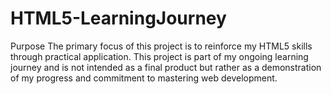 # HTML5-LearningJourney
Purpose The primary focus of this project is to reinforce my HTML5 skills through practical application. This project is part of my ongoing learning journey and is not intended as a final product but rather as a demonstration of my progress and commitment to mastering web development.
